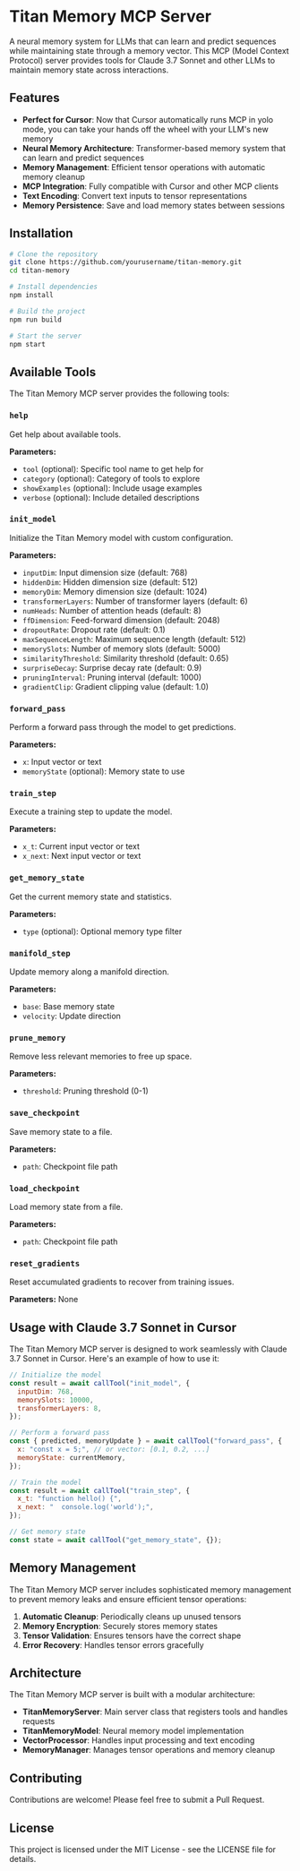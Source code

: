 # Titan Memory MCP Server


A neural memory system for LLMs that can learn and predict sequences while maintaining state through a memory vector. This MCP (Model Context Protocol) server provides tools for Claude 3.7 Sonnet and other LLMs to maintain memory state across interactions.

## Features

- **Perfect for Cursor**: Now that Cursor automatically runs MCP in yolo mode, you can take your hands off the wheel with your LLM's new memory
- **Neural Memory Architecture**: Transformer-based memory system that can learn and predict sequences
- **Memory Management**: Efficient tensor operations with automatic memory cleanup
- **MCP Integration**: Fully compatible with Cursor and other MCP clients
- **Text Encoding**: Convert text inputs to tensor representations
- **Memory Persistence**: Save and load memory states between sessions

## Installation

```bash
# Clone the repository
git clone https://github.com/yourusername/titan-memory.git
cd titan-memory

# Install dependencies
npm install

# Build the project
npm run build

# Start the server
npm start
```

## Available Tools

The Titan Memory MCP server provides the following tools:

### `help`

Get help about available tools.

**Parameters:**

- `tool` (optional): Specific tool name to get help for
- `category` (optional): Category of tools to explore
- `showExamples` (optional): Include usage examples
- `verbose` (optional): Include detailed descriptions

### `init_model`

Initialize the Titan Memory model with custom configuration.

**Parameters:**

- `inputDim`: Input dimension size (default: 768)
- `hiddenDim`: Hidden dimension size (default: 512)
- `memoryDim`: Memory dimension size (default: 1024)
- `transformerLayers`: Number of transformer layers (default: 6)
- `numHeads`: Number of attention heads (default: 8)
- `ffDimension`: Feed-forward dimension (default: 2048)
- `dropoutRate`: Dropout rate (default: 0.1)
- `maxSequenceLength`: Maximum sequence length (default: 512)
- `memorySlots`: Number of memory slots (default: 5000)
- `similarityThreshold`: Similarity threshold (default: 0.65)
- `surpriseDecay`: Surprise decay rate (default: 0.9)
- `pruningInterval`: Pruning interval (default: 1000)
- `gradientClip`: Gradient clipping value (default: 1.0)

### `forward_pass`

Perform a forward pass through the model to get predictions.

**Parameters:**

- `x`: Input vector or text
- `memoryState` (optional): Memory state to use

### `train_step`

Execute a training step to update the model.

**Parameters:**

- `x_t`: Current input vector or text
- `x_next`: Next input vector or text

### `get_memory_state`

Get the current memory state and statistics.

**Parameters:**

- `type` (optional): Optional memory type filter

### `manifold_step`

Update memory along a manifold direction.

**Parameters:**

- `base`: Base memory state
- `velocity`: Update direction

### `prune_memory`

Remove less relevant memories to free up space.

**Parameters:**

- `threshold`: Pruning threshold (0-1)

### `save_checkpoint`

Save memory state to a file.

**Parameters:**

- `path`: Checkpoint file path

### `load_checkpoint`

Load memory state from a file.

**Parameters:**

- `path`: Checkpoint file path

### `reset_gradients`

Reset accumulated gradients to recover from training issues.

**Parameters:** None

## Usage with Claude 3.7 Sonnet in Cursor

The Titan Memory MCP server is designed to work seamlessly with Claude 3.7 Sonnet in Cursor. Here's an example of how to use it:

```javascript
// Initialize the model
const result = await callTool("init_model", {
  inputDim: 768,
  memorySlots: 10000,
  transformerLayers: 8,
});

// Perform a forward pass
const { predicted, memoryUpdate } = await callTool("forward_pass", {
  x: "const x = 5;", // or vector: [0.1, 0.2, ...]
  memoryState: currentMemory,
});

// Train the model
const result = await callTool("train_step", {
  x_t: "function hello() {",
  x_next: "  console.log('world');",
});

// Get memory state
const state = await callTool("get_memory_state", {});
```

## Memory Management

The Titan Memory MCP server includes sophisticated memory management to prevent memory leaks and ensure efficient tensor operations:

1. **Automatic Cleanup**: Periodically cleans up unused tensors
2. **Memory Encryption**: Securely stores memory states
3. **Tensor Validation**: Ensures tensors have the correct shape
4. **Error Recovery**: Handles tensor errors gracefully

## Architecture

The Titan Memory MCP server is built with a modular architecture:

- **TitanMemoryServer**: Main server class that registers tools and handles requests
- **TitanMemoryModel**: Neural memory model implementation
- **VectorProcessor**: Handles input processing and text encoding
- **MemoryManager**: Manages tensor operations and memory cleanup

## Contributing

Contributions are welcome! Please feel free to submit a Pull Request.

## License

This project is licensed under the MIT License - see the LICENSE file for details.
